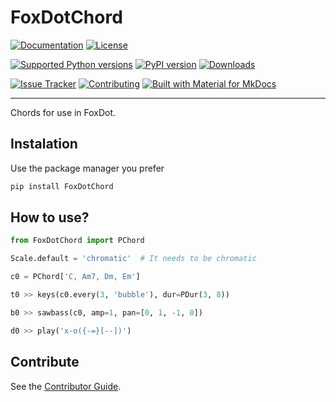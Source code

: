 # FoxDotChord

[![Documentation](https://img.shields.io/badge/docs-latest-1769AA?color=%234051b5)](https://foxdotchord.readthedocs.io)
[![License](https://img.shields.io/pypi/l/FoxDotChord?label=License&color=%234051b5)](https://spdx.org/licenses/)

[![Supported Python versions](https://img.shields.io/pypi/pyversions/FoxDotChord.svg?logo=python&label=Python&color=%2373DC8C)](https://pypi.python.org/pypi/FoxDotChord/)
[![PyPI version](https://img.shields.io/pypi/v/FoxDotChord.svg?logo=pypi&label=PyPI&color=%2373DC8C)](https://pypi.org/project/FoxDotChord/)
[![Downloads](https://img.shields.io/pypi/dm/FoxDotChord?logo=pypi&label=Downloads&color=%2373DC8C)](https://pypi.org/project/FoxDotChord/)

[![Issue Tracker](https://img.shields.io/badge/Issue-Tracker-1769AA?color=%234B78E6)](https://codeberg.org/taconi/FoxDotChord/issues)
[![Contributing](https://img.shields.io/badge/Contributing-welcome-1769AA?color=%234B78E6)](https://foxdotchord.readthedocs.io/contributing)
[![Built with Material for MkDocs](https://img.shields.io/badge/Material_for_MkDocs-526CFE?logo=MaterialForMkDocs&logoColor=white)](https://squidfunk.github.io/mkdocs-material/)

---

Chords for use in FoxDot.

## Instalation

Use the package manager you prefer

```sh
pip install FoxDotChord
```

## How to use?

```python
from FoxDotChord import PChord

Scale.default = 'chromatic'  # It needs to be chromatic

c0 = PChord['C, Am7, Dm, Em']

t0 >> keys(c0.every(3, 'bubble'), dur=PDur(3, 8))

b0 >> sawbass(c0, amp=1, pan=[0, 1, -1, 0])

d0 >> play('x-o({-=}[--])')
```

## Contribute

See the [Contributor Guide](https://foxdotchord.readthedocs.io/contributing).
